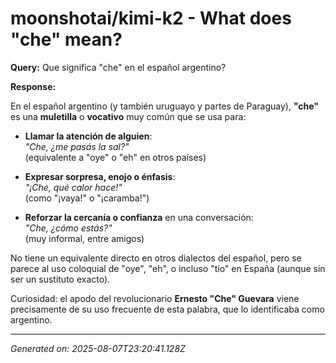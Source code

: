# moonshotai/kimi-k2 - What does "che" mean?

**Query:** Que significa "che" en el español argentino?



**Response:**

En el español argentino (y también uruguayo y partes de Paraguay), **"che"** es una **muletilla** o **vocativo** muy común que se usa para:

- **Llamar la atención de alguien**:  
  *"Che, ¿me pasás la sal?"*  
  (equivalente a "oye" o "eh" en otros países)

- **Expresar sorpresa, enojo o énfasis**:  
  *"¡Che, qué calor hace!"*  
  (como "¡vaya!" o "¡caramba!")

- **Reforzar la cercanía o confianza** en una conversación:  
  *"Che, ¿cómo estás?"*  
  (muy informal, entre amigos)

No tiene un equivalente directo en otros dialectos del español, pero se parece al uso coloquial de "oye", "eh", o incluso "tío" en España (aunque sin ser un sustituto exacto).

Curiosidad: el apodo del revolucionario **Ernesto "Che" Guevara** viene precisamente de su uso frecuente de esta palabra, que lo identificaba como argentino.

---
*Generated on: 2025-08-07T23:20:41.128Z*
